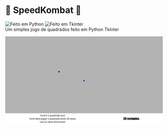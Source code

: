 # :car: SpeedKombat :car:
  
![Feito em Python](https://img.shields.io/badge/Feito%20em-Python-green)
![Feito em Tkinter](https://img.shields.io/badge/Feito%20em-Tkinter-blue)  
Um simples jogo de quadrados feito em Python Tkinter  


  
![printscreen](https://github.com/EricMGS/SpeedKombat/blob/master/image.png)  

